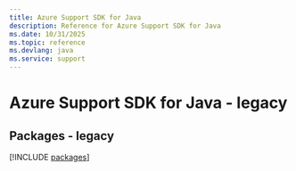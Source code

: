 ```yaml
---
title: Azure Support SDK for Java
description: Reference for Azure Support SDK for Java
ms.date: 10/31/2025
ms.topic: reference
ms.devlang: java
ms.service: support
---
```

# Azure Support SDK for Java - legacy
## Packages - legacy
[!INCLUDE [packages](support-index.md)]